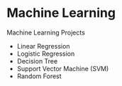 # Machine Learning
Machine Learning Projects<br />
- Linear Regression<br />
- Logistic Regression<br />
- Decision Tree<br />
- Support Vector Machine (SVM)<br />
- Random Forest
